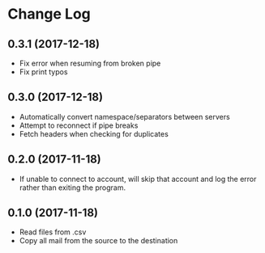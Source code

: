 # Change Log

## 0.3.1 (2017-12-18)
- Fix error when resuming from broken pipe
- Fix print typos

## 0.3.0 (2017-12-18)
- Automatically convert namespace/separators between servers
- Attempt to reconnect if pipe breaks
- Fetch headers when checking for duplicates

## 0.2.0 (2017-11-18)
- If unable to connect to account, will skip that account and log the error rather than exiting the program.

## 0.1.0 (2017-11-18)
- Read files from .csv
- Copy all mail from the source to the destination